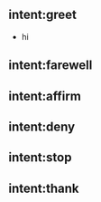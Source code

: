 ## intent:greet
- hi

## intent:farewell

## intent:affirm

## intent:deny

## intent:stop

## intent:thank
